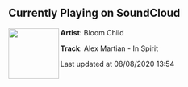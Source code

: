## Currently Playing on SoundCloud

[<img align="left" width="100" src="https://i1.sndcdn.com/artworks-UfZDDSiSBGvGpVlM-N4WkSg-t50x50.jpg">](https://soundcloud.com/bloomchild/alex-martian-in-spirit)

**Artist**: Bloom Child 

**Track**: Alex Martian - In Spirit

Last updated at 08/08/2020 13:54
